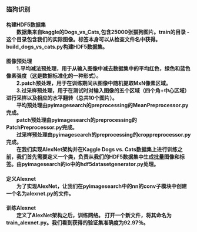 <h3>猫狗识别 
 <h4> 构建HDF5数据集<br/>
&emsp;&emsp;数据集来自kaggle的Dogs_vs_Cats,包含25000张猫狗图片。train的目录 - 这个目录包含我们的实际图像。标签本身可以从检查文件名中获得。build_dogs_vs_cats.py构建HDF5数据集。<br/>
<h4>图像预处理<br/>
&emsp;&emsp;1.平均减法预处理，用于从输入图像中减去数据集中的平均红色，绿色和蓝色像素强度（这是数据标准化的一种形式）。<br/>
&emsp;&emsp;2.patch预处理，用于在训练期间从图像中随机提取MxN像素区域。<br/>
&emsp;&emsp;3.过采样预处理，用于在测试时对输入图像的五个区域（四个角+中心区域）进行采样以及相应的水平翻转（总共10个图片）。<br/>
&emsp;&emsp;平均预处理由pyimagesearch的preprocessing的MeanPreprocessor.py完成。<br/>
&emsp;&emsp;patch预处理由pyimagesearch的preprocessing的PatchPreprocessor.py完成。<br/>
&emsp;&emsp;过采样预处理由pyimagesearch的preprocessing的croppreprocessor.py完成。<br/>
&emsp;&emsp;在我们实现AlexNet架构并在Kaggle Dogs vs. Cats数据集上进行训练之前，我们首先需要定义一个类，负责从我们的HDF5数据集中生成批量图像和标签。由pyimagesearch的io中的hdf5datasetgenerator.py处理。<br/>
<h4>定义Alexnet<br/>
&emsp;&emsp;为了实现AlexNet，让我们在pyimagesearch中的nn的conv子模块中创建一个名为alexnet.py的文件。
<h4>训练Alexnet<br/>
&emsp;&emsp;定义了AlexNet架构之后，训练网络。 打开一个新文件，将其命名为train_alexnet.py。我们看到获得的验证集准确度为92.97％。<br/>

  
  
